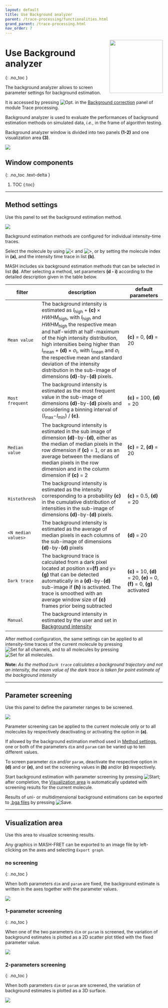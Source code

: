 ```yaml
---
layout: default
title: Use Background analyzer
parent: /trace-processing/functionalities.html
grand_parent: /trace-processing.html
nav_order: 7
---
```


<img src="../../assets/images/logos/logo-trace-processing_400px.png" width="170" style="float:right; margin-left: 15px;"/>

# Use Background analyzer
{: .no_toc }

The background analyzer allows to screen parameter settings for background estimation.

It is accessed by pressing 
![Opt.](../../assets/images/gui/TP-but-optp.png "Opt.") in the 
[Background correction](../panels/panel-background-correction.html) panel of module Trace processing.

Background analyzer is used to evaluate the performances of background estimation methods on simulated data, *i.e.*, in the frame of algorithm testing.

Background analyzer window is divided into two panels **(1-2)** and one visualization area **(3)**.

<a class="plain" href="../../assets/images/gui/TP-panel-bg-bga.png"><img src="../../assets/images/gui/TP-panel-bg-bga.png" style="max-width: 531px;"/></a>

## Window components
{: .no_toc .text-delta }

1. TOC
{:toc}

---

## Method settings

Use this panel to set the background estimation method.

<a class="plain" href="../../assets/images/gui/TP-panel-bg-bga-method.png"><img src="../../assets/images/gui/TP-panel-bg-bga-method.png" style="max-width: 491px;"/></a>

Background estimation methods are configured for individual intensity-time traces.

Select the molecule by using 
![<](../../assets/images/gui/TP-but-inf.png "<") and 
![>](../../assets/images/gui/TP-but-sup.png ">"), or by setting the molecule index in **(a)**, and the intensity time trace in list **(b)**.

MASH includes six background estimation methods that can be selected in list **(b)**.
After selecting a method, set parameters **(d - i)** according to the detailed description given in the table below.

| filter                                            | description                                                                                                                                                                                                                                                                                                                                                                                                                                                                                                                   | default parameters                                                        |
| ------------------------------------------------- | ----------------------------------------------------------------------------------------------------------------------------------------------------------------------------------------------------------------------------------------------------------------------------------------------------------------------------------------------------------------------------------------------------------------------------------------------------------------------------------------------------------------------------- | ------------------------------------------------------------------------- |
| `Mean value`                                      | The background intensity is estimated as *I*<sub>high</sub> + **(c)** &#215; *HWHM*<sub>high</sub>, with *I*<sub>high</sub> and *HWHM*<sub>high</sub> the respective mean and half-width at half-maximum of the high intensity distribution, high intensities being higher than *I*<sub>mean</sub> + **(d)** &#215; *&#963;*<sub>I</sub>, with *I*<sub>mean</sub> and *&#963;*<sub>I</sub> the respective mean and standard deviation of the intensity distribution in the sub-image of dimensions **(d)**-by-**(d)** pixels. | **(c)** = 0, **(d)** = 20                                                 |
| `Most frequent`                                   | The background intensity is estimated as the most frequent value in the sub-image of dimensions **(d)**-by-**(d)** pixels and considering a binning interval of (*I*<sub>max</sub>-*I*<sub>min</sub>) / **(c)**.                                                                                                                                                                                                                                                                                                              | **(c)** = 100, **(d)** = 20                                               |
| `Median value`                                    | The background intensity is estimated in the sub image of dimension **(d)**-by-**(d)**, either as the median of median pixels in the row dimension if **(c)** = 1, or as an average between the medians of median pixels in the row dimension and in the column dimension if **(c)** = 2                                                                                                                                                                                                                                      | **(c)** = 2, **(d)** = 20                                                 |
| `Histothresh`                                     | The background intensity is estimated as the intensity corresponding to a probability **(c)** in the cumulative distribution of intensities in the sub-image of dimensions **(d)**-by-**(d)** pixels.                                                                                                                                                                                                                                                                                                                         | **(c)** = 0.5, **(d)** = 20                                               |
| `<N median values>`                               | The background intensity is estimated as the average of median pixels in each columns of the sub-image of dimensions **(d)**-by-**(d)** pixels                                                                                                                                                                                                                                                                                                                                                                                | **(d)** = 20                                                              |
| `Dark trace`                                      | The background trace is calculated from a dark pixel located at position x=**(f)** and y=**(g)** that can be detected automatically in a **(d)**-by-**(d)** sub-image if **(h)** is activated. The trace is smoothed with an average window size of **(c)** frames prior being subtracted                                                                                                                                                                                                                                     |  **(c)** = 10, **(d)** = 20, **(e)** = 0, **(f)** = 0, **(g)** activated  |
| `Manual`                                          | The background intensity in estimated by the user and set in [Background intensity](#background-intensity)                                                                                                                                                                                                                                                                                                                                                                                                                    |                                                                           |

After method configuration, the same settings can be applied to all intensity-time traces of the current molecule by pressing 
![Set for all channels](../../assets/images/gui/TP-but-set-for-all-channels.png "Set for all channels"), and to all molecules by pressing 
![Set for all molecules](../../assets/images/gui/TP-but-set-for-all-molecules.png "Set for all molecules").

**Note:** *As the method `Dark trace` calculates a background trajectory and not an intensity, the mean value of the dark trace is taken for point estimate of the background intensity*


---

## Parameter screening

Use this panel to define the parameter ranges to be screened.

<a class="plain" href="../../assets/images/gui/TP-panel-bg-bga-param.png"><img src="../../assets/images/gui/TP-panel-bg-bga-param.png" style="max-width: 153px;"/></a>

Parameter screening can be applied to the current molecule only or to all molecules by respectively deactivating or activating the option in **(a)**.

If allowed by the background estimation method used in 
[Method settings](#method-settings), one or both of the parameters `dim` and `param` can be varied up to ten different values. 

To screen parameter `dim` and/or `param`, deactivate the respective option in **(d)** and or **(e)**, and set the screening values in **(b)** and/or **(c)** respectively.

Start background estimation with parameter screening by pressing 
![Start](../../assets/images/gui/TP-but-start.png "Start"); after completion, the 
[Visualization area](#visualization-area) is automatically updated with screening results for the current molecule. 

Results of uni- or multidimensional background estimations can be exported to 
[.bga files](../../output-files/bga-background-analyzer.html) by pressing 
![Save](../../assets/images/gui/TP-but-save-bga.png "Save").


---

## Visualization area

Use this area to visualize screening results.

Any graphics in MASH-FRET can be exported to an image file by left-clicking on the axes and selecting `Export graph`.


### no screening
{: .no_toc }

When both parameters `dim` and `param` are fixed, the background estimate is written in the axes together with the parameter values.

<img src="../../assets/images/gui/TP-panel-bg-bga-visu0D.png" style="max-width: 394px;"/>


### 1-parameter screening
{: .no_toc }

When one of the two parameters `dim` or `param` is screened, the variation of background estimates is plotted as a 2D scatter plot titled with the fixed parameter value.

<img src="../../assets/images/gui/TP-panel-bg-bga-visu1D.png" style="max-width: 394px;"/>


### 2-parameters screening
{: .no_toc }

When both parameters `dim` or `param` are screened, the variation of background estimates is plotted as a 3D surface.

<img src="../../assets/images/gui/TP-panel-bg-bga-visu2D.png" style="max-width: 394px;"/>

